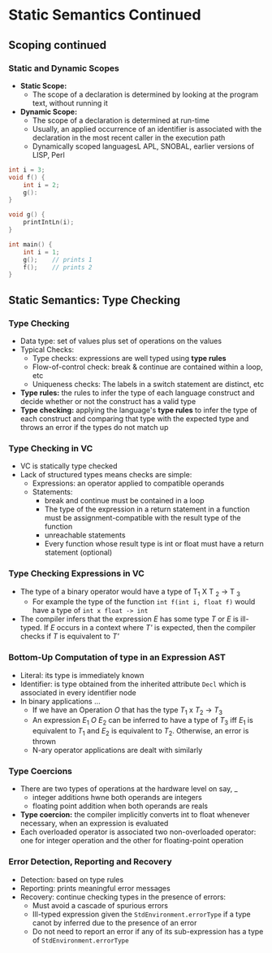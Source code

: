 # Static Semantics Continued

## Scoping continued
### Static and Dynamic Scopes
* **Static Scope:** 
    * The scope of a declaration is determined by looking at the program text, without running it
* **Dynamic Scope:**
    * The scope of a declaration is determined at run-time
    * Usually, an applied occurrence of an identifier is associated with the declaration in the most recent caller in the execution path
    * Dynamically scoped languagesL APL, SNOBAL, earlier versions of LISP, Perl

```c
int i = 3;
void f() {
    int i = 2;
    g():
}

void g() {
    printIntLn(i);
}

int main() {
    int i = 1;
    g();    // prints 1
    f();    // prints 2
}
```

## Static Semantics: Type Checking

### Type Checking
* Data type: set of values plus set of operations on the values
* Typical Checks:
    * Type checks: expressions are well typed using **type rules**
    * Flow-of-control check: break & continue are contained within a loop, etc
    * Uniqueness checks: The labels in a switch statement are distinct, etc
* **Type rules:** the rules to infer the type of each language construct and decide whether or not the construct has a valid type
* **Type checking:** applying the language's **type rules** to infer the type of each construct and comparing that type with the expected type and throws an error if the types do not match up

### Type Checking in VC
* VC is statically type checked
* Lack of structured types means checks are simple:
    * Expressions: an operator applied to compatible operands
    * Statements:
        * break and continue must be contained in a loop
        * The type of the expression in a return statement in a function must be assignment-compatible with the result type of the function
        * unreachable statements
        * Every function whose result type is int or float must have a return statement (optional)

### Type Checking Expressions in VC
* The type of a binary operator would have a type of T<sub>1</sub> X T <sub>2</sub> -> T <sub>3</sub>
    * For example the type of the function `int f(int i, float f)` would have a type of `int x float -> int`
* The compiler infers that the expression *E* has some type *T* or *E* is ill-typed. If *E* occurs in a context where *T'* is expected, then the compiler checks if *T* is equivalent to *T'*


### Bottom-Up Computation of type in an Expression AST
* Literal: its type is immediately known
* Identifier: is type obtained from the inherited attribute `Decl` which is associated in every identifier node
* In binary applications ...
    * If we have an Operation *O* that has the type *T*<sub>1</sub> x *T*<sub>2</sub> -> *T*<sub>3</sub>
    * An expression *E*<sub>1</sub> *O* *E*<sub>2</sub> can be inferred to have a type of *T*<sub>3</sub> iff *E*<sub>1</sub> is equivalent to *T*<sub>1</sub> and *E*<sub>2</sub> is equivalent to *T*<sub>2</sub>. Otherwise, an error is thrown
    * N-ary operator applications are dealt with similarly

### Type Coercions
* There are two types of operations at the hardware level on say, _
    * integer additions hwne both operands are integers
    * floating point addition when both operands are reals
* **Type coercion:** the compiler implicitly converts int to float whenever necessary, when an expression is evaluated
* Each overloaded operator is associated two non-overloaded operator: one for integer operation and the other for floating-point operation

### Error Detection, Reporting and Recovery
* Detection: based on type rules
* Reporting: prints meaningful error messages
* Recovery: continue checking types in the presence of errors:
    * Must avoid a cascade of spurious errors
    * Ill-typed expression given the `StdEnvironment.errorType` if a type canot by inferred due to the presence of an error
    * Do not need to report an error if any of its sub-expression has a type of `StdEnvironment.errorType`